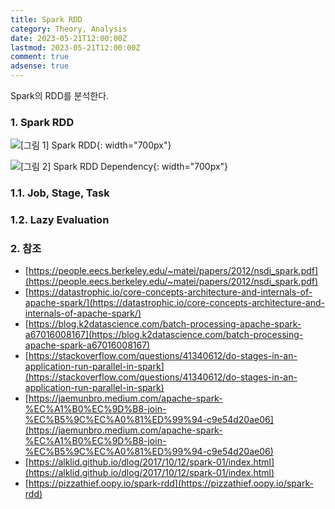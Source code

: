 ```yaml
---
title: Spark RDD
category: Theory, Analysis
date: 2023-05-21T12:00:00Z
lastmod: 2023-05-21T12:00:00Z
comment: true
adsense: true
---
```


Spark의 RDD를 분석한다.

### 1. Spark RDD

![[그림 1] Spark RDD]({{site.baseurl}}/images/theory_analysis/Spark_RDD/Spark_RDD.PNG){: width="700px"}

![[그림 2] Spark RDD Dependency]({{site.baseurl}}/images/theory_analysis/Spark_RDD/Spark_RDD_Dependency.PNG){: width="700px"}

### 1.1. Job, Stage, Task

### 1.2. Lazy Evaluation

### 2. 참조

* [https://people.eecs.berkeley.edu/~matei/papers/2012/nsdi_spark.pdf](https://people.eecs.berkeley.edu/~matei/papers/2012/nsdi_spark.pdf)
* [https://datastrophic.io/core-concepts-architecture-and-internals-of-apache-spark/](https://datastrophic.io/core-concepts-architecture-and-internals-of-apache-spark/)
* [https://blog.k2datascience.com/batch-processing-apache-spark-a67016008167](https://blog.k2datascience.com/batch-processing-apache-spark-a67016008167)
* [https://stackoverflow.com/questions/41340612/do-stages-in-an-application-run-parallel-in-spark](https://stackoverflow.com/questions/41340612/do-stages-in-an-application-run-parallel-in-spark)
* [https://jaemunbro.medium.com/apache-spark-%EC%A1%B0%EC%9D%B8-join-%EC%B5%9C%EC%A0%81%ED%99%94-c9e54d20ae06](https://jaemunbro.medium.com/apache-spark-%EC%A1%B0%EC%9D%B8-join-%EC%B5%9C%EC%A0%81%ED%99%94-c9e54d20ae06)
* [https://alklid.github.io/dlog/2017/10/12/spark-01/index.html](https://alklid.github.io/dlog/2017/10/12/spark-01/index.html)
* [https://pizzathief.oopy.io/spark-rdd](https://pizzathief.oopy.io/spark-rdd)
